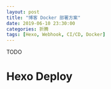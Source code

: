 ```yaml
---
layout: post
title: "博客 Docker 部署方案"
date: 2019-06-10 23:30:00
categories: 折腾
tags: [Hexo, Webhook, CI/CD, Docker]
---
```


TODO

<!-- more -->

# Hexo Deploy

